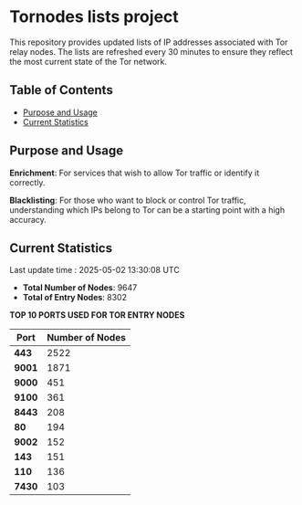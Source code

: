 # Tornodes lists project

This repository provides updated lists of IP addresses associated with Tor relay nodes. The lists are refreshed every 30 minutes to ensure they reflect the most current state of the Tor network.

## Table of Contents

- [Purpose and Usage](#purpose-and-usage)
- [Current Statistics](#current-statistics)


## Purpose and Usage

**Enrichment**: For services that wish to allow Tor traffic or identify it correctly.

**Blacklisting**: For those who want to block or control Tor traffic, understanding which IPs belong to Tor can be a starting point with a high accuracy.

## Current Statistics

Last update time : 2025-05-02 13:30:08 UTC

- **Total Number of Nodes**: 9647
- **Total of Entry Nodes**: 8302

**TOP 10 PORTS USED FOR TOR ENTRY NODES**

| **Port** | **Number of Nodes** |
|------|-----------------|
| **443**   | 2522  |
| **9001**   | 1871  |
| **9000**   | 451  |
| **9100**   | 361  |
| **8443**   | 208  |
| **80**   | 194  |
| **9002**   | 152  |
| **143**   | 151  |
| **110**   | 136  |
| **7430**   | 103  |

